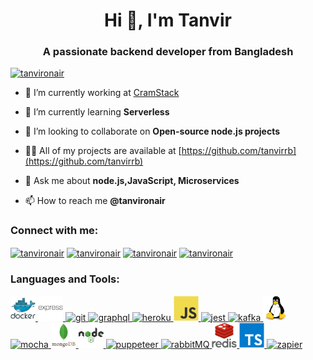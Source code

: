<h1 align="center">Hi 👋, I'm Tanvir</h1>
<h3 align="center">A passionate backend developer from Bangladesh</h3>

<p align="left"> <a href="https://twitter.com/tanvironair" target="blank"><img src="https://img.shields.io/twitter/follow/tanvironair?logo=twitter&style=for-the-badge" alt="tanvironair" /></a> </p>

- 🔭 I’m currently working at [CramStack](https://cramstack.com/)

- 🌱 I’m currently learning **Serverless**

- 👯 I’m looking to collaborate on **Open-source node.js projects**

- 👨‍💻 All of my projects are available at [https://github.com/tanvirrb](https://github.com/tanvirrb)

- 💬 Ask me about **node.js,JavaScript, Microservices**

- 📫 How to reach me **@tanvironair**

<h3 align="left">Connect with me:</h3>
<p align="left">
<a href="https://twitter.com/tanvironair" target="blank"><img align="center" src="https://cdn.jsdelivr.net/npm/simple-icons@3.0.1/icons/twitter.svg" alt="tanvironair" height="30" width="40" /></a>
<a href="https://linkedin.com/in/tanvironair" target="blank"><img align="center" src="https://cdn.jsdelivr.net/npm/simple-icons@3.0.1/icons/linkedin.svg" alt="tanvironair" height="30" width="40" /></a>
<a href="https://fb.com/tanvironair" target="blank"><img align="center" src="https://cdn.jsdelivr.net/npm/simple-icons@3.0.1/icons/facebook.svg" alt="tanvironair" height="30" width="40" /></a>
<a href="https://instagram.com/tanvironair" target="blank"><img align="center" src="https://cdn.jsdelivr.net/npm/simple-icons@3.0.1/icons/instagram.svg" alt="tanvironair" height="30" width="40" /></a>
</p>

<h3 align="left">Languages and Tools:</h3>
<p align="left"> <a href="https://www.docker.com/" target="_blank"> <img src="https://raw.githubusercontent.com/devicons/devicon/master/icons/docker/docker-original-wordmark.svg" alt="docker" width="40" height="40"/> </a> <a href="https://expressjs.com" target="_blank"> <img src="https://raw.githubusercontent.com/devicons/devicon/master/icons/express/express-original-wordmark.svg" alt="express" width="40" height="40"/> </a> <a href="https://git-scm.com/" target="_blank"> <img src="https://www.vectorlogo.zone/logos/git-scm/git-scm-icon.svg" alt="git" width="40" height="40"/> </a> <a href="https://graphql.org" target="_blank"> <img src="https://www.vectorlogo.zone/logos/graphql/graphql-icon.svg" alt="graphql" width="40" height="40"/> </a> <a href="https://heroku.com" target="_blank"> <img src="https://www.vectorlogo.zone/logos/heroku/heroku-icon.svg" alt="heroku" width="40" height="40"/> </a> <a href="https://developer.mozilla.org/en-US/docs/Web/JavaScript" target="_blank"> <img src="https://raw.githubusercontent.com/devicons/devicon/master/icons/javascript/javascript-original.svg" alt="javascript" width="40" height="40"/> </a> <a href="https://jestjs.io" target="_blank"> <img src="https://www.vectorlogo.zone/logos/jestjsio/jestjsio-icon.svg" alt="jest" width="40" height="40"/> </a> <a href="https://kafka.apache.org/" target="_blank"> <img src="https://www.vectorlogo.zone/logos/apache_kafka/apache_kafka-icon.svg" alt="kafka" width="40" height="40"/> </a> <a href="https://www.linux.org/" target="_blank"> <img src="https://raw.githubusercontent.com/devicons/devicon/master/icons/linux/linux-original.svg" alt="linux" width="40" height="40"/> </a> <a href="https://mochajs.org" target="_blank"> <img src="https://www.vectorlogo.zone/logos/mochajs/mochajs-icon.svg" alt="mocha" width="40" height="40"/> </a> <a href="https://www.mongodb.com/" target="_blank"> <img src="https://raw.githubusercontent.com/devicons/devicon/master/icons/mongodb/mongodb-original-wordmark.svg" alt="mongodb" width="40" height="40"/> </a> <a href="https://nodejs.org" target="_blank"> <img src="https://raw.githubusercontent.com/devicons/devicon/master/icons/nodejs/nodejs-original-wordmark.svg" alt="nodejs" width="40" height="40"/> </a> <a href="https://github.com/puppeteer/puppeteer" target="_blank"> <img src="https://www.vectorlogo.zone/logos/pptrdev/pptrdev-official.svg" alt="puppeteer" width="40" height="40"/> </a> <a href="https://www.rabbitmq.com" target="_blank"> <img src="https://www.vectorlogo.zone/logos/rabbitmq/rabbitmq-icon.svg" alt="rabbitMQ" width="40" height="40"/> </a> <a href="https://redis.io" target="_blank"> <img src="https://raw.githubusercontent.com/devicons/devicon/master/icons/redis/redis-original-wordmark.svg" alt="redis" width="40" height="40"/> </a> <a href="https://www.typescriptlang.org/" target="_blank"> <img src="https://raw.githubusercontent.com/devicons/devicon/master/icons/typescript/typescript-original.svg" alt="typescript" width="40" height="40"/> </a> <a href="https://zapier.com" target="_blank"> <img src="https://www.vectorlogo.zone/logos/zapier/zapier-icon.svg" alt="zapier" width="40" height="40"/> </a> </p>



